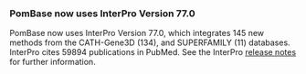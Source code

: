 ### PomBase now uses InterPro Version 77.0
<!-- pombase_flags: frontpage -->
<!-- newsfeed_thumbnail: interpro_32px.png -->

PomBase now uses InterPro Version 77.0, which integrates 145 new
methods from the CATH-Gene3D (134), and SUPERFAMILY (11)
databases. InterPro cites 59894 publications in PubMed. See the
InterPro [release notes](https://www.ebi.ac.uk/interpro/release_notes/)
for further information.
